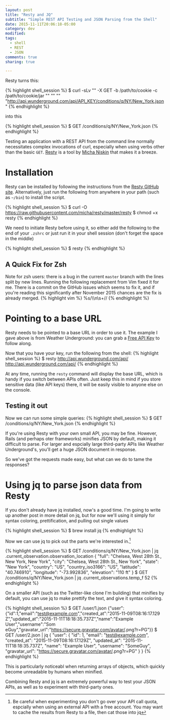 ```yaml
---
layout: post
title: "Resty and JQ"
subtitle: "Simple REST API Testing and JSON Parsing from the Shell"
date: 2015-11-11T20:06:18-05:00
category: dev
modified:
tags:
  - shell
  - REST
  - JSON
comments: true
sharing: true

---
```


Resty turns this:

{% highlight shell_session %}
$ curl -sLv  "" -X GET -b /path/to/cookie -c /path/to/cookie/jar "" "" "" \
"http://api.wunderground.com/api/API_KEY/conditions/q/NY/New_York.json"
{% endhighlight %}

into this

{% highlight shell_session %}
$ GET /conditions/q/NY/New_York.json
{% endhighlight %}

Testing an application with a REST API from the command line normally
necessitates complex invocations of curl, especially when using verbs other
than the basic `GET`. [Resty][resty] is a tool by [Micha Niskin][micha] that
makes it a breeze.

<!-- more -->

# Installation

Resty can be installed by following the instructions from the
[Resty GitHub site][resty]. Alternatively, just run the following from
anywhere in your path (such as `~/bin`) to install the script.

{% highlight shell_session %}
$ curl -O https://raw.githubusercontent.com/micha/resty/master/resty
$ chmod +x resty
{% endhighlight %}

We need to initiate Resty before using it, so either add the following to the
end of your `.zshrc` or just run it in your shell session (don't forget the
space in the middle)

{% highlight shell_session %}
$ resty
{% endhighlight %}

## A Quick Fix for Zsh

Note for zsh users: there is a bug in the current `master` branch with the lines
split by new lines. Running the following replacement from Vim fixed it for me.
There is a commit on the GitHub issues which seems to fix it, and if you're
reading this significantly after November 2015 chances are the fix is already
merged.
{% highlight vim %}
%s/\\\n\s\+//
{% endhighlight %}

# Pointing to a base URL

Resty needs to be pointed to a base URL in order to use it. The example I gave
above is from Weather Underground: you can grab a [Free API Key][wunderground]
to follow along.

Now that you have your key, run the following from the shell:
{% highlight shell_session %}
$ resty http://api.wunderground.com/api/<APIKEYHERE>
http://api.wunderground.com/api/<APIKEYHERE>
{% endhighlight %}

At any time, running the `resty` command will display the base URL, which is
handy if you switch between APIs often. Just keep this in mind if you store
sensitive data (like API keys) there, it will be easily visible to anyone else
on the console.

## Testing it out

Now we can run some simple queries:
{% highlight shell_session %}
$ GET /conditions/q/NY/New_York.json
{% endhighlight %}

If you're using Resty with your own small API, you may be fine. However, Rails
(and perhaps oter frameworks) minifies JSON by default, making it difficult to
parse. For larger and espcially large third-party APIs like Weather
Underground's, you'll get a huge JSON document in response.

So we've got the requests made easy, but what can we do to tame the responses?

# Using jq to parse json data from Resty

If you don't already have jq installed, now's a good time. I'm going to write
up another post in more detail on jq, but for now we'll using it simply for
syntax coloring, prettification, and pulling out single values

{% highlight shell_session %}
$ brew install jq
{% endhighlight %}

Now we can use jq to pick out the parts we're interested in.[^1]

{% highlight shell_session %}
$ GET /conditions/q/NY/New_York.json | jq .current_observation.observation_location
{
  "full": "Chelsea, West 28th St., New York, New York",
  "city": "Chelsea, West 28th St., New York",
  "state": "New York",
  "country": "US",
  "country_iso3166": "US",
  "latitude": "40.746910",
  "longitude": "-73.992836",
  "elevation": "110 ft"
}
$ GET /conditions/q/NY/New_York.json | jq .current_observations.temp_f
52
{% endhighlight %}

On a smaller API (such as the Twitter-like clone I'm building) that minifies by
default, you can use jq to make prettify the text, and give it syntax coloring.

{% highlight shell_session %}
$ GET /user/1.json
{"user":{"id":1,"email":"test@example.com","created_at":"2015-11-09T08:16:17.129
Z","updated_at":"2015-11-11T18:18:35.737Z","name":"Example User","username":"Som
eGuy","gravatar_url":"https://secure.gravatar.com/avatar/<somehash>.png?r=PG"}}
$ GET /user/2.json | jq
{
  "user": {
    "id": 1,
    "email": "test@example.com",
    "created_at": "2015-11-09T08:16:17.129Z",
    "updated_at": "2015-11-11T18:18:35.737Z",
    "name": "Example User",
    "username": "SomeGuy",
    "gravatar_url": "https://secure.gravatar.com/avatar/<somehash>.png?r=PG"
  }
}
{% endhighlight %}

This is particularly noticeabl when returning arrays of objects, which quickly
become unreadable by humans when minified.

Combining Resty and jq is an extremely powerful way to test your JSON APIs,
as well as to experiment with third-party ones.

[resty]: https://github.com/micha/resty "micha/resty"
[micha]: https://github.com/micha "Micha Niskin"
[wunderground]: http://www.wunderground.com/weather/api/d/docs?MR=1 "API | Weather Underground"
[^1]: Be careful when experimenting you don't go over your API call quota, espcially when using an external API with a free account. You may want to cache the results from Resty to a file, then cat those into jq
